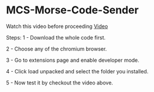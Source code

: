 # MCS-Morse-Code-Sender

 Watch this video before proceeding [Video](https://youtu.be/yYu-dECyqug?si=yCYbQO19MOmKi3pK)

Steps:
1 - Download the whole code first.

2 - Choose any of the chromium browser.

3 - Go to extensions page and enable developer mode.

4 - Click load unpacked and select the folder you installed.

5 - Now test it by checkout the video above.
